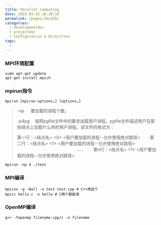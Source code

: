 ```yaml
---
title: Parallel computing
date: 2022-03-25 16:38:16
permalink: /pages/2bcd2b/
categories: 
  - developmentdoc
  - projectdoc
  - Configuration & Directives
tags: 
  - 
---
```

### MPI环境配置

```shell
sudo apt-get update
apt-get install mpich
```

### mpirun指令

`mpirun [mpirun-options…] [options…]`

> -np 　    要加载的进程个数。
>
> -p4pg 　按照pgfile文件中的要求加载用户进程。pgfile文件描述用户在那些结点上加载什么样的用户进程。该文件的格式为：
>
> 第一行：<结点名> <0> <用户要加载的进程--允许使用绝对路径>
> 　　第二行：<结点名> <1> <用户要加载的进程--允许使用绝对路径>
> 　　　　　　　　　　　　　　......
> 　　第n行：<结点名> <1> <用户要加载的进程--允许使用绝对路径>

`mpirun -np 4 ./test`

### MPI编译

```shell
mpicxx -g -Wall -o test test.cpp # C++用这个
mpicc hello.c -o hello # C两个都能用
```

### OpenMP编译

```shell
g++ -fopenmp filename.cpp/c -o filename
```

